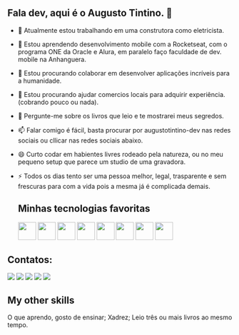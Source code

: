 ## Fala dev, aqui é o Augusto Tintino. 👋

- 🔭 Atualmente estou trabalhando em uma construtora como eletricista.
- 🌱 Estou aprendendo desenvolvimento mobile com a Rocketseat, com o programa ONE da Oracle e Alura, em paralelo faço faculdade de dev. mobile na Anhanguera.
- 👯 Estou procurando colaborar em desenvolver aplicações incríveis para a humanidade.
- 🤔 Estou procurando ajudar comercios locais para adquirir experiência. (cobrando pouco ou nada).
- 💬 Pergunte-me sobre os livros que leio e te mostrarei meus segredos.
- 📫 Falar comigo é fácil, basta procurar por augustotintino-dev nas redes sociais ou cllicar nas redes sociais abaixo.
- 😄 Curto codar em habientes livres rodeado pela natureza, ou no meu pequeno setup que parece um studio de uma gravadora.
- ⚡ Todos os dias tento ser uma pessoa melhor, legal, trasparente e sem frescuras para com a vida pois a mesma já é complicada demais.

  ## Minhas tecnologias favoritas
            
  <img src="https://cdn.jsdelivr.net/gh/devicons/devicon@latest/icons/android/android-plain-wordmark.svg" width="40" height="40" />
  
  <img src="https://cdn.jsdelivr.net/gh/devicons/devicon@latest/icons/javascript/javascript-original.svg" width="40" height="40" />
  
  <img src="https://cdn.jsdelivr.net/gh/devicons/devicon@latest/icons/css3/css3-original-wordmark.svg" width="40" height="40" />
  
  <img src="https://cdn.jsdelivr.net/gh/devicons/devicon@latest/icons/reactnative/reactnative-original-wordmark.svg" width="40" height="40" />

  <img src="https://cdn.jsdelivr.net/gh/devicons/devicon@latest/icons/typescript/typescript-original.svg" width="40" height="40" />
  
  <img src="https://cdn.jsdelivr.net/gh/devicons/devicon@latest/icons/apple/apple-original.svg" width="40" height="40" />
  
  <img src="https://cdn.jsdelivr.net/gh/devicons/devicon@latest/icons/bash/bash-original.svg" width="40" height="40" />
                  
  <img src="https://cdn.jsdelivr.net/gh/devicons/devicon@latest/icons/docker/docker-original-wordmark.svg" width="40" height="40" />
  
## Contatos:
<div>
<a href="https://www.youtube.com/dev.tintino" target="_blank"><img loading="lazy" src="https://img.shields.io/badge/YouTube-FF0000?style=for-the-badge&logo=youtube&logoColor=white" target="_blank"></a>
<a href="https://instagram.com/" target="_blank"><img loading="lazy" src="https://img.shields.io/badge/-Instagram-%23E4405F?style=for-the-badge&logo=instagram&logoColor=white" target="_blank"></a>
<a href="https://www.twitch.tv/" target="_blank"><img loading="lazy" src="https://img.shields.io/badge/Twitch-9146FF?style=for-the-badge&logo=twitch&logoColor=white" target="_blank"></a>
<a href = "mailto:contato@"><img loading="lazy" src="https://img.shields.io/badge/Gmail-D14836?style=for-the-badge&logo=gmail&logoColor=white" target="_blank"></a>
<a href="https://www.linkedin.com/" target="_blank"><img loading="lazy" src="https://img.shields.io/badge/-LinkedIn-%230077B5?style=for-the-badge&logo=linkedin&logoColor=white" target="_blank"></a>   
</div>

## My other skills
O que aprendo, gosto de ensinar;
Xadrez;
Leio três ou mais livros ao mesmo tempo.

  

                
          
          
          
          
